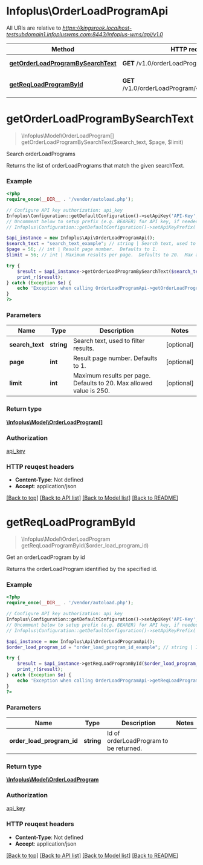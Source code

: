 # Infoplus\OrderLoadProgramApi

All URIs are relative to *https://kingsrook.localhost-testsubdomain1.infopluswms.com:8443/infoplus-wms/api/v1.0*

Method | HTTP request | Description
------------- | ------------- | -------------
[**getOrderLoadProgramBySearchText**](OrderLoadProgramApi.md#getOrderLoadProgramBySearchText) | **GET** /v1.0/orderLoadProgram/search | Search orderLoadPrograms
[**getReqLoadProgramById**](OrderLoadProgramApi.md#getReqLoadProgramById) | **GET** /v1.0/orderLoadProgram/{orderLoadProgramId} | Get an orderLoadProgram by id


# **getOrderLoadProgramBySearchText**
> \Infoplus\Model\OrderLoadProgram[] getOrderLoadProgramBySearchText($search_text, $page, $limit)

Search orderLoadPrograms

Returns the list of orderLoadPrograms that match the given searchText.

### Example 
```php
<?php
require_once(__DIR__ . '/vendor/autoload.php');

// Configure API key authorization: api_key
Infoplus\Configuration::getDefaultConfiguration()->setApiKey('API-Key', 'YOUR_API_KEY');
// Uncomment below to setup prefix (e.g. BEARER) for API key, if needed
// Infoplus\Configuration::getDefaultConfiguration()->setApiKeyPrefix('API-Key', 'BEARER');

$api_instance = new Infoplus\Api\OrderLoadProgramApi();
$search_text = "search_text_example"; // string | Search text, used to filter results.
$page = 56; // int | Result page number.  Defaults to 1.
$limit = 56; // int | Maximum results per page.  Defaults to 20.  Max allowed value is 250.

try { 
    $result = $api_instance->getOrderLoadProgramBySearchText($search_text, $page, $limit);
    print_r($result);
} catch (Exception $e) {
    echo 'Exception when calling OrderLoadProgramApi->getOrderLoadProgramBySearchText: ', $e->getMessage(), "\n";
}
?>
```

### Parameters

Name | Type | Description  | Notes
------------- | ------------- | ------------- | -------------
 **search_text** | **string**| Search text, used to filter results. | [optional] 
 **page** | **int**| Result page number.  Defaults to 1. | [optional] 
 **limit** | **int**| Maximum results per page.  Defaults to 20.  Max allowed value is 250. | [optional] 

### Return type

[**\Infoplus\Model\OrderLoadProgram[]**](OrderLoadProgram.md)

### Authorization

[api_key](../README.md#api_key)

### HTTP reuqest headers

 - **Content-Type**: Not defined
 - **Accept**: application/json

[[Back to top]](#) [[Back to API list]](../README.md#documentation-for-api-endpoints) [[Back to Model list]](../README.md#documentation-for-models) [[Back to README]](../README.md)

# **getReqLoadProgramById**
> \Infoplus\Model\OrderLoadProgram getReqLoadProgramById($order_load_program_id)

Get an orderLoadProgram by id

Returns the orderLoadProgram identified by the specified id.

### Example 
```php
<?php
require_once(__DIR__ . '/vendor/autoload.php');

// Configure API key authorization: api_key
Infoplus\Configuration::getDefaultConfiguration()->setApiKey('API-Key', 'YOUR_API_KEY');
// Uncomment below to setup prefix (e.g. BEARER) for API key, if needed
// Infoplus\Configuration::getDefaultConfiguration()->setApiKeyPrefix('API-Key', 'BEARER');

$api_instance = new Infoplus\Api\OrderLoadProgramApi();
$order_load_program_id = "order_load_program_id_example"; // string | Id of orderLoadProgram to be returned.

try { 
    $result = $api_instance->getReqLoadProgramById($order_load_program_id);
    print_r($result);
} catch (Exception $e) {
    echo 'Exception when calling OrderLoadProgramApi->getReqLoadProgramById: ', $e->getMessage(), "\n";
}
?>
```

### Parameters

Name | Type | Description  | Notes
------------- | ------------- | ------------- | -------------
 **order_load_program_id** | **string**| Id of orderLoadProgram to be returned. | 

### Return type

[**\Infoplus\Model\OrderLoadProgram**](OrderLoadProgram.md)

### Authorization

[api_key](../README.md#api_key)

### HTTP reuqest headers

 - **Content-Type**: Not defined
 - **Accept**: application/json

[[Back to top]](#) [[Back to API list]](../README.md#documentation-for-api-endpoints) [[Back to Model list]](../README.md#documentation-for-models) [[Back to README]](../README.md)


